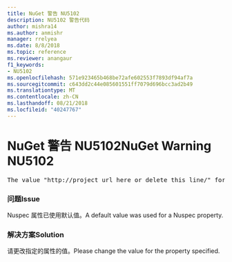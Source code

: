 ```yaml
---
title: NuGet 警告 NU5102
description: NU5102 警告代码
author: mishra14
ms.author: anmishr
manager: rrelyea
ms.date: 8/8/2018
ms.topic: reference
ms.reviewer: anangaur
f1_keywords:
- NU5102
ms.openlocfilehash: 571e923465b468be72afe602553f7893df94af7a
ms.sourcegitcommit: c643dd2c44e085601551ff7079d696bcc3ad2b49
ms.translationtype: MT
ms.contentlocale: zh-CN
ms.lasthandoff: 08/21/2018
ms.locfileid: "40247767"
---
```

# <a name="nuget-warning-nu5102"></a><span data-ttu-id="40cd9-103">NuGet 警告 NU5102</span><span class="sxs-lookup"><span data-stu-id="40cd9-103">NuGet Warning NU5102</span></span>
<pre>The value "http://project_url_here_or_delete_this_line/" for ProjectUrl is a sample value and should be removed. Replace it with an appropriate value or remove it and rebuild your package.</pre>

### <a name="issue"></a><span data-ttu-id="40cd9-104">问题</span><span class="sxs-lookup"><span data-stu-id="40cd9-104">Issue</span></span>

<span data-ttu-id="40cd9-105">Nuspec 属性已使用默认值。</span><span class="sxs-lookup"><span data-stu-id="40cd9-105">A default value was used for a Nuspec property.</span></span>


### <a name="solution"></a><span data-ttu-id="40cd9-106">解决方案</span><span class="sxs-lookup"><span data-stu-id="40cd9-106">Solution</span></span>

<span data-ttu-id="40cd9-107">请更改指定的属性的值。</span><span class="sxs-lookup"><span data-stu-id="40cd9-107">Please change the value for the property specified.</span></span>


